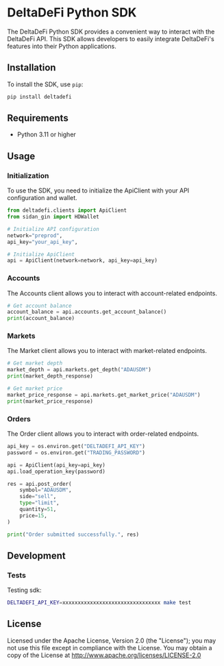 # DeltaDeFi Python SDK

The DeltaDeFi Python SDK provides a convenient way to interact with the DeltaDeFi API. This SDK allows developers to easily integrate DeltaDeFi's features into their Python applications.

## Installation

To install the SDK, use `pip`:

```sh
pip install deltadefi
```

## Requirements

- Python 3.11 or higher

## Usage

### Initialization

To use the SDK, you need to initialize the ApiClient with your API configuration and wallet.

```python
from deltadefi.clients import ApiClient
from sidan_gin import HDWallet

# Initialize API configuration
network="preprod",
api_key="your_api_key",

# Initialize ApiClient
api = ApiClient(network=network, api_key=api_key)
```

### Accounts

The Accounts client allows you to interact with account-related endpoints.

```python
# Get account balance
account_balance = api.accounts.get_account_balance()
print(account_balance)
```

### Markets

The Market client allows you to interact with market-related endpoints.

```python
# Get market depth
market_depth = api.markets.get_depth("ADAUSDM")
print(market_depth_response)

# Get market price
market_price_response = api.markets.get_market_price("ADAUSDM")
print(market_price_response)
```

### Orders

The Order client allows you to interact with order-related endpoints.

```python
api_key = os.environ.get("DELTADEFI_API_KEY")
password = os.environ.get("TRADING_PASSWORD")

api = ApiClient(api_key=api_key)
api.load_operation_key(password)

res = api.post_order(
    symbol="ADAUSDM",
    side="sell",
    type="limit",
    quantity=51,
    price=15,
)

print("Order submitted successfully.", res)
```

## Development

### Tests

Testing sdk:

```sh
DELTADEFI_API_KEY=xxxxxxxxxxxxxxxxxxxxxxxxxxxxxxxx make test
```

## License

Licensed under the Apache License, Version 2.0 (the "License"); you may not use this file except in compliance with the License. You may obtain a copy of the License at <http://www.apache.org/licenses/LICENSE-2.0>
